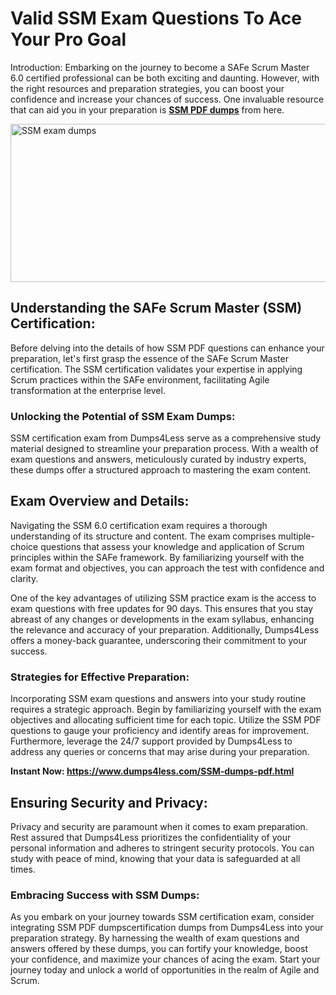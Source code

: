 <h1><strong>Valid SSM Exam Questions To Ace Your&nbsp;Pro Goal</strong></h1>
<p>Introduction: Embarking on the journey to become a SAFe Scrum Master&nbsp; 6.0 certified professional can be both exciting and daunting. However, with the right resources and preparation strategies, you can boost your confidence and increase your chances of success. One invaluable resource that can aid you in your preparation is <a href="https://www.dumps4less.com/SSM-dumps-pdf.html"><strong>SSM PDF dumps</strong></a> from here.</p>
<p><a href="https://www.dumps4less.com/SSM-dumps-pdf.html"><img src="https://i.ibb.co/X5n2HkL/image.png" alt="SSM exam dumps" width="760" height="253" /></a></p>
<h2><strong>Understanding the SAFe Scrum Master (SSM) Certification:</strong></h2>
<p>Before delving into the details of how SSM PDF questions can enhance your preparation, let's first grasp the essence of the SAFe Scrum Master certification. The SSM certification validates your expertise in applying Scrum practices within the SAFe environment, facilitating Agile transformation at the enterprise level.</p>
<h3><strong>Unlocking the Potential of SSM Exam Dumps:</strong></h3>
<p>SSM&nbsp;certification exam from Dumps4Less serve as a comprehensive study material designed to streamline your preparation process. With a wealth of exam questions and answers, meticulously curated by industry experts, these dumps offer a structured approach to mastering the exam content.</p>
<h2><strong>Exam Overview and Details:</strong></h2>
<p>Navigating the SSM 6.0 certification exam requires a thorough understanding of its structure and content. The exam comprises multiple-choice questions that assess your knowledge and application of Scrum principles within the SAFe framework. By familiarizing yourself with the exam format and objectives, you can approach the test with confidence and clarity.</p>
<p>One of the key advantages of utilizing SSM&nbsp;practice exam is the access to exam questions with free updates for 90 days. This ensures that you stay abreast of any changes or developments in the exam syllabus, enhancing the relevance and accuracy of your preparation. Additionally, Dumps4Less offers a money-back guarantee, underscoring their commitment to your success.</p>
<h3><strong>Strategies for Effective Preparation:</strong></h3>
<p>Incorporating SSM exam questions and answers into your study routine requires a strategic approach. Begin by familiarizing yourself with the exam objectives and allocating sufficient time for each topic. Utilize the SSM PDF questions to gauge your proficiency and identify areas for improvement. Furthermore, leverage the 24/7 support provided by Dumps4Less to address any queries or concerns that may arise during your preparation.</p>
<p><strong>Instant Now: <a href="https://www.dumps4less.com/SSM-dumps-pdf.html">https://www.dumps4less.com/SSM-dumps-pdf.html</a></strong></p>
<h2><strong>Ensuring Security and Privacy:</strong></h2>
<p>Privacy and security are paramount when it comes to exam preparation. Rest assured that Dumps4Less prioritizes the confidentiality of your personal information and adheres to stringent security protocols. You can study with peace of mind, knowing that your data is safeguarded at all times.</p>
<h3><strong>Embracing Success with SSM Dumps:</strong></h3>
<p>As you embark on your journey towards SSM certification exam, consider integrating SSM PDF dumpscertification dumps from Dumps4Less into your preparation strategy. By harnessing the wealth of exam questions and answers offered by these dumps, you can fortify your knowledge, boost your confidence, and maximize your chances of acing the exam. Start your journey today and unlock a world of opportunities in the realm of Agile and Scrum.</p>
